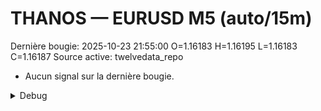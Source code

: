 # THANOS — EURUSD M5 (auto/15m)
Dernière bougie: 2025-10-23 21:55:00  O=1.16183  H=1.16195  L=1.16183  C=1.16187
Source active: twelvedata_repo

- Aucun signal sur la dernière bougie.

<details><summary>Debug</summary>

- TD_API_KEY manquant.

</details>